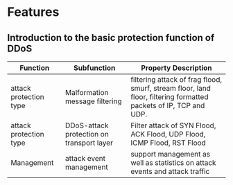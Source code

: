 # Features

## Introduction to the basic protection function of DDoS
| Function | Subfunction | Property Description |
| - | - | - |
| attack protection type | Malformation message filtering | filtering attack of frag flood, smurf, stream floor, land floor, filtering formatted packets of IP, TCP and UDP. |
| attack protection type | DDoS-attack protection on transport layer | Filter attack of SYN Flood, ACK Flood, UDP Flood, ICMP Flood, RST Flood |
| Management | attack event management | support management as well as statistics on attack events and attack traffic |
